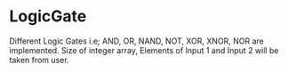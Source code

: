 # LogicGate

Different Logic Gates i.e; AND, OR, NAND, NOT, XOR, XNOR, NOR are implemented. Size of integer array, Elements of Input 1 and Input 2 will be taken  from user. 
